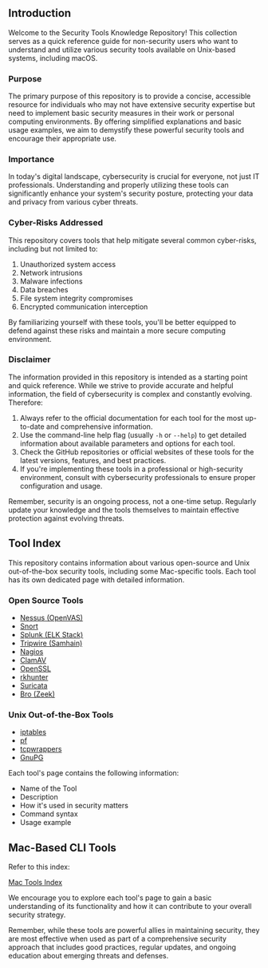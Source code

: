 # 


## Introduction

Welcome to the Security Tools Knowledge Repository! This collection serves as a quick reference guide for non-security users who want to understand and utilize various security tools available on Unix-based systems, including macOS.

### Purpose

The primary purpose of this repository is to provide a concise, accessible resource for individuals who may not have extensive security expertise but need to implement basic security measures in their work or personal computing environments. By offering simplified explanations and basic usage examples, we aim to demystify these powerful security tools and encourage their appropriate use.

### Importance

In today's digital landscape, cybersecurity is crucial for everyone, not just IT professionals. Understanding and properly utilizing these tools can significantly enhance your system's security posture, protecting your data and privacy from various cyber threats.

### Cyber-Risks Addressed

This repository covers tools that help mitigate several common cyber-risks, including but not limited to:

1. Unauthorized system access
2. Network intrusions
3. Malware infections
4. Data breaches
5. File system integrity compromises
6. Encrypted communication interception

By familiarizing yourself with these tools, you'll be better equipped to defend against these risks and maintain a more secure computing environment.

### Disclaimer

The information provided in this repository is intended as a starting point and quick reference. While we strive to provide accurate and helpful information, the field of cybersecurity is complex and constantly evolving. Therefore:

1. Always refer to the official documentation for each tool for the most up-to-date and comprehensive information.
2. Use the command-line help flag (usually `-h` or `--help`) to get detailed information about available parameters and options for each tool.
3. Check the GitHub repositories or official websites of these tools for the latest versions, features, and best practices.
4. If you're implementing these tools in a professional or high-security environment, consult with cybersecurity professionals to ensure proper configuration and usage.

Remember, security is an ongoing process, not a one-time setup. Regularly update your knowledge and the tools themselves to maintain effective protection against evolving threats.

## Tool Index

This repository contains information about various open-source and Unix out-of-the-box security tools, including some Mac-specific tools. Each tool has its own dedicated page with detailed information.


### Open Source Tools

- [Nessus (OpenVAS)](nessus.md)
- [Snort](snort.md)
- [Splunk (ELK Stack)](splunk.md)
- [Tripwire (Samhain)](tripwire.md)
- [Nagios](nagios.md)
- [ClamAV](clamav.md)
- [OpenSSL](openssl.md)
- [rkhunter](rkhunter.md)
- [Suricata](suricata.md)
- [Bro (Zeek)](zeek.md)

### Unix Out-of-the-Box Tools

- [iptables](iptables.md)
- [pf](pf.md)
- [tcpwrappers](tcpwrappers.md)
- [GnuPG](gnupg.md)

Each tool's page contains the following information:
- Name of the Tool
- Description
- How it's used in security matters
- Command syntax
- Usage example

## Mac-Based CLI Tools

Refer to this index:

[Mac Tools Index](mac-security-tools-index.md)

We encourage you to explore each tool's page to gain a basic understanding of its functionality and how it can contribute to your overall security strategy.

Remember, while these tools are powerful allies in maintaining security, they are most effective when used as part of a comprehensive security approach that includes good practices, regular updates, and ongoing education about emerging threats and defenses.
